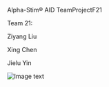 Alpha-Stim® AID
TeamProjectF21


Team 21:

Ziyang Liu

Xing Chen

Jielu Yin


![Image text](https://github.com/200542053/COMP3004FP/blob/main/img-folder/AlphaStimAID.jpg)
